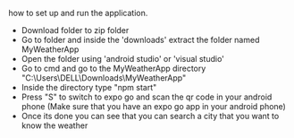 how to set up and run the application.

- Download folder to zip folder
- Go to folder and inside the 'downloads' extract the folder named MyWeatherApp
- Open the folder using 'android studio' or 'visual studio'
- Go to cmd and go to the MyWeatherApp directory "C:\Users\DELL\Downloads\MyWeatherApp"
- Inside the directory type "npm start"
- Press "S" to switch to expo go and scan the qr code in your android phone (Make sure that you have an expo go app in your android phone)
- Once its done you can see that you can search a city that you want to know the weather

